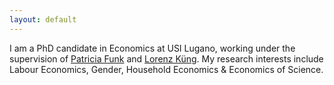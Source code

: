 ```yaml
---
layout: default
---
```


I am a PhD candidate in Economics at USI Lugano, working under the supervision of [Patricia Funk](https://sites.google.com/site/patriciafelicitasfunk/patricia-funks-research-webpage) and [Lorenz Küng](https://lorenzkueng.droppages.com/). My research interests include Labour Economics, Gender, Household Economics & Economics of Science.
